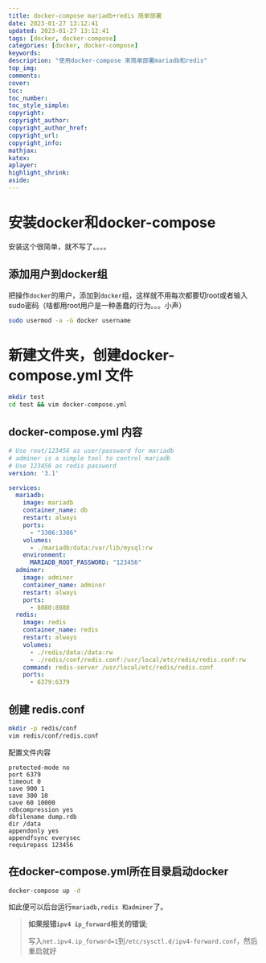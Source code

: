 ```yaml
---
title: docker-compose mariadb+redis 简单部署
date: 2023-01-27 13:12:41
updated: 2023-01-27 13:12:41
tags: [docker, docker-compose]
categories: [docker, docker-compose]
keywords: 
description: "使用docker-compose 来简单部署mariadb和redis"
top_img:
comments:
cover:
toc:
toc_number:
toc_style_simple:
copyright:
copyright_author:
copyright_author_href:
copyright_url:
copyright_info:
mathjax:
katex:
aplayer:
highlight_shrink:
aside:
---
```

# 安装docker和docker-compose
安装这个很简单，就不写了。。。。
## 添加用户到docker组
把操作`docker`的用户，添加到`docker`组，这样就不用每次都要切root或者输入sudo密码（啥都用root用户是一种愚蠢的行为。。。小声）
```bash
sudo usermod -a -G docker username
```
# 新建文件夹，创建docker-compose.yml 文件
```bash
mkdir test
cd test && vim docker-compose.yml
```
## docker-compose.yml 内容
```yml
# Use root/123456 as user/password for mariadb
# adminer is a simple tool to control mariadb
# Use 123456 as redis password
version: '3.1'

services:
  mariadb:
    image: mariadb
    container_name: db
    restart: always
    ports:
      - "3306:3306"
    volumes:
      - ./mariadb/data:/var/lib/mysql:rw
    environment:
      MARIADB_ROOT_PASSWORD: "123456"
  adminer:
    image: adminer
    container_name: adminer
    restart: always
    ports:
      - 8080:8080
  redis:
    image: redis
    container_name: redis
    restart: always
    volumes:
      - ./redis/data:/data:rw
      - ./redis/conf/redis.conf:/usr/local/etc/redis/redis.conf:rw
    command: redis-server /usr/local/etc/redis/redis.conf
    ports:
      - 6379:6379
```
## 创建 redis.conf
```bash
mkdir -p redis/conf
vim redis/conf/redis.conf
```
配置文件内容
```text
protected-mode no
port 6379
timeout 0
save 900 1
save 300 10
save 60 10000
rdbcompression yes
dbfilename dump.rdb
dir /data
appendonly yes
appendfsync everysec
requirepass 123456
```
## 在docker-compose.yml所在目录启动docker
```bash
docker-compose up -d
```
如此便可以后台运行`mariadb,redis 和adminer`了。

>**如果报错`ipv4 ip_forward`相关的错误**;
>
>写入`net.ipv4.ip_forward=1`到`/etc/sysctl.d/ipv4-forward.conf`，然后重启就好
